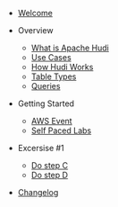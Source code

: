 - [Welcome](init.md)

- Overview

  - [What is Apache Hudi](1-overview/1-Apache-Hudi.md)
  - [Use Cases](1-overview/2-Use-Cases.md)
  - [How Hudi Works](1-overview/3-How-Hudi-Works.md)
  - [Table Types](1-overview/4-Table-Types.md)
  - [Queries](1-overview/5-Queries.md)
  

- Getting Started

  - [AWS Event](2-How-to-Start/2-aws-event.md)
  - [Self Paced Labs](2-How-to-Start/3-self-paced-labs.md)

- Excersise #1

  - [Do step C](3-excersice-1/1-stepC.md)
  - [Do step D](3-excersice-1/2-stepD.md)

- [Changelog](changelog.md)